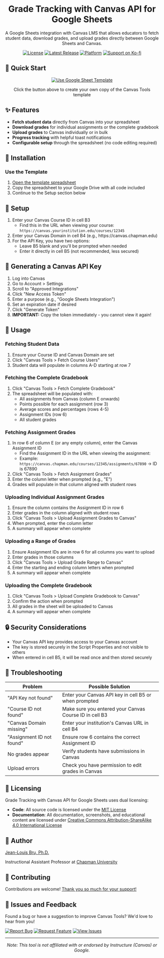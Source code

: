 <h1 align="center">Grade Tracking with Canvas API for Google Sheets</h1>

<p align="center">
  A Google Sheets integration with Canvas LMS that allows educators to fetch student data, download grades, and upload grades directly between Google Sheets and Canvas.
</p>

<p align="center">
  <a href="LICENSE"><img src="https://img.shields.io/github/license/jlouisbru/canvas-tools-for-sheets" alt="License"></a>
  <a href="https://github.com/jlouisbru/canvas-tools-for-sheets/releases/latest"><img src="https://img.shields.io/github/v/release/jlouisbru/canvas-tools-for-sheets" alt="Latest Release"></a>
  <a href="https://docs.google.com/spreadsheets/d/18ZggFU-2xBdbl3pVPY3dXR-U5DYdroxvYaZJXGcvIPA/edit?usp=sharing"><img src="https://img.shields.io/badge/platform-Google%20Sheets-green" alt="Platform"></a>
  <a href="https://ko-fi.com/louisfr"><img src="https://img.shields.io/badge/Support-Ko--fi-ff5f5f" alt="Support on Ko-fi"></a>
</p>

<h2>🚀 Quick Start</h2>

<p align="center">
  <a href="https://docs.google.com/spreadsheets/d/18ZggFU-2xBdbl3pVPY3dXR-U5DYdroxvYaZJXGcvIPA/copy"><img src="https://img.shields.io/badge/Use_Template-4285F4?style=for-the-badge&logo=google&logoColor=white" alt="Use Google Sheet Template"></a>
</p>

<p align="center">Click the button above to create your own copy of the Canvas Tools template</p>

<h2>✨ Features</h2>

<ul>
  <li><strong>Fetch student data</strong> directly from Canvas into your spreadsheet</li>
  <li><strong>Download grades</strong> for individual assignments or the complete gradebook</li>
  <li><strong>Upload grades</strong> to Canvas individually or in bulk</li>
  <li><strong>Progress tracking</strong> with helpful toast notifications</li>
  <li><strong>Configurable setup</strong> through the spreadsheet (no code editing required)</li>
</ul>

<h2>💾 Installation</h2>

<h3>Use the Template</h3>

<ol>
  <li><a href="https://docs.google.com/spreadsheets/d/18ZggFU-2xBdbl3pVPY3dXR-U5DYdroxvYaZJXGcvIPA/edit?usp=sharing">Open the template spreadsheet</a></li>
  <li>Copy the spreadsheet to your Google Drive with all code included</li>
  <li>Continue to the Setup section below</li>
</ol>

<h2>🔧 Setup</h2>

<ol>
  <li>Enter your Canvas Course ID in cell B3
    <ul>
      <li>Find this in the URL when viewing your course: <code>https://canvas.yourinstitution.edu/courses/12345</code></li>
    </ul>
  </li>
  <li>Enter your Canvas Domain in cell B4 (e.g., https://canvas.chapman.edu)</li>
  <li>For the API Key, you have two options:
    <ul>
      <li>Leave B5 blank and you'll be prompted when needed</li>
      <li>Enter it directly in cell B5 (not recommended, less secured)</li>
    </ul>
  </li>
</ol>

<h2>🔑 Generating a Canvas API Key</h2>

<ol>
  <li>Log into Canvas</li>
  <li>Go to Account > Settings</li>
  <li>Scroll to "Approved Integrations"</li>
  <li>Click "New Access Token"</li>
  <li>Enter a purpose (e.g., "Google Sheets Integration")</li>
  <li>Set an expiration date if desired</li>
  <li>Click "Generate Token"</li>
  <li><strong>IMPORTANT:</strong> Copy the token immediately - you cannot view it again!</li>
</ol>

<h2>📝 Usage</h2>

<h3>Fetching Student Data</h3>

<ol>
  <li>Ensure your Course ID and Canvas Domain are set</li>
  <li>Click "Canvas Tools > Fetch Course Users"</li>
  <li>Student data will populate in columns A-D starting at row 7</li>
</ol>

<h3>Fetching the Complete Gradebook</h3>

<ol>
  <li>Click "Canvas Tools > Fetch Complete Gradebook"</li>
  <li>The spreadsheet will be populated with:
    <ul>
      <li>All assignments from Canvas (column E onwards)</li>
      <li>Points possible for each assignment (row 3)</li>
      <li>Average scores and percentages (rows 4-5)</li>
      <li>Assignment IDs (row 6)</li>
      <li>All student grades</li>
    </ul>
  </li>
</ol>

<h3>Fetching Assignment Grades</h3>

<ol>
  <li>In row 6 of column E (or any empty column), enter the Canvas Assignment ID
    <ul>
      <li>Find the Assignment ID in the URL when viewing the assignment:</li>
      <li>Example: <code>https://canvas.chapman.edu/courses/12345/assignments/67890</code> → ID is 67890</li>
    </ul>
  </li>
  <li>Click "Canvas Tools > Fetch Assignment Grades"</li>
  <li>Enter the column letter when prompted (e.g., "E")</li>
  <li>Grades will populate in that column aligned with student rows</li>
</ol>

<h3>Uploading Individual Assignment Grades</h3>

<ol>
  <li>Ensure the column contains the Assignment ID in row 6</li>
  <li>Enter grades in the column aligned with student rows</li>
  <li>Click "Canvas Tools > Upload Assignment Grades to Canvas"</li>
  <li>When prompted, enter the column letter</li>
  <li>A summary will appear when complete</li>
</ol>

<h3>Uploading a Range of Grades</h3>

<ol>
  <li>Ensure Assignment IDs are in row 6 for all columns you want to upload</li>
  <li>Enter grades in those columns</li>
  <li>Click "Canvas Tools > Upload Grade Range to Canvas"</li>
  <li>Enter the starting and ending column letters when prompted</li>
  <li>A summary will appear when complete</li>
</ol>

<h3>Uploading the Complete Gradebook</h3>

<ol>
  <li>Click "Canvas Tools > Upload Complete Gradebook to Canvas"</li>
  <li>Confirm the action when prompted</li>
  <li>All grades in the sheet will be uploaded to Canvas</li>
  <li>A summary will appear when complete</li>
</ol>

<h2>🔒 Security Considerations</h2>

<ul>
  <li>Your Canvas API key provides access to your Canvas account</li>
  <li>The key is stored securely in the Script Properties and not visible to others</li>
  <li>When entered in cell B5, it will be read once and then stored securely</li>
</ul>

<h2>🐞 Troubleshooting</h2>

<table>
  <thead>
    <tr>
      <th>Problem</th>
      <th>Possible Solution</th>
    </tr>
  </thead>
  <tbody>
    <tr>
      <td>"API Key not found"</td>
      <td>Enter your Canvas API key in cell B5 or when prompted</td>
    </tr>
    <tr>
      <td>"Course ID not found"</td>
      <td>Make sure you entered your Canvas Course ID in cell B3</td>
    </tr>
    <tr>
      <td>"Canvas Domain missing"</td>
      <td>Enter your institution's Canvas URL in cell B4</td>
    </tr>
    <tr>
      <td>"Assignment ID not found"</td>
      <td>Ensure row 6 contains the correct Assignment ID</td>
    </tr>
    <tr>
      <td>No grades appear</td>
      <td>Verify students have submissions in Canvas</td>
    </tr>
    <tr>
      <td>Upload errors</td>
      <td>Check you have permission to edit grades in Canvas</td>
    </tr>
  </tbody>
</table>

<h2>📄 Licensing</h2>

<p>Grade Tracking with Canvas API for Google Sheets uses dual licensing:</p>

<ul>
  <li><strong>Code</strong>: All source code is licensed under the <a href="LICENSE">MIT License</a></li>
  <li><strong>Documentation</strong>: All documentation, screenshots, and educational content are licensed under <a href="docs/LICENSE-DOCS.md">Creative Commons Attribution-ShareAlike 4.0 International License</a></li>
</ul>

<h2>👤 Author</h2>

<p><a href="https://www.jlouisbru.com/">Jean-Louis Bru, Ph.D.</a></p>
<p>Instructional Assistant Professor at <a href="https://www.chapman.edu/">Chapman University</a></p>

<h2>🤝 Contributing</h2>

<p>Contributions are welcome! <a href="https://ko-fi.com/louisfr">Thank you so much for your support!</a></p>

<h2>🐛 Issues and Feedback</h2>

<p>Found a bug or have a suggestion to improve Canvas Tools? We'd love to hear from you!</p>

<p>
  <a href="https://github.com/jlouisbru/grade-tracking-Canvas-API/issues/new?template=bug_report.yml"><img src="https://img.shields.io/badge/Report-Bug-red?style=for-the-badge&logo=github" alt="Report Bug"></a>
  <a href="https://github.com/jlouisbru/grade-tracking-Canvas-API/issues/new?template=feature_request.yml"><img src="https://img.shields.io/badge/Request-Feature-blue?style=for-the-badge&logo=github" alt="Request Feature"></a>
  <a href="https://github.com/jlouisbru/grade-tracking-Canvas-API/issues"><img src="https://img.shields.io/badge/View-Issues-green?style=for-the-badge&logo=github" alt="View Issues"></a>
</p>

<hr>

<p align="center">
  <i>Note: This tool is not affiliated with or endorsed by Instructure (Canvas) or Google.</i>
</p>
